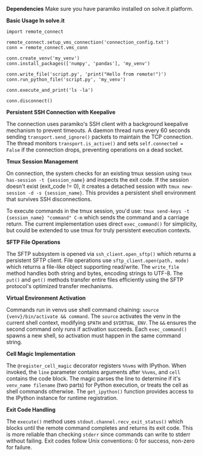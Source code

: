 **Dependencies**
Make sure you have paramiko installed on solve.it platform.

**Basic Usage In solve.it**
```
import remote_connect

remote_connect.setup_vms_connection('connection_config.txt')
conn = remote_connect.vms_conn

conn.create_venv('my_venv')
conn.install_packages(['numpy', 'pandas'], 'my_venv')

conn.write_file('script.py', 'print("Hello from remote!")')
conn.run_python_file('script.py', 'my_venv')

conn.execute_and_print('ls -la')

conn.disconnect()
```


**Persistent SSH Connection with Keepalive**

The connection uses paramiko's SSH client with a background keepalive mechanism to prevent timeouts. A daemon thread runs every 60 seconds sending `transport.send_ignore()` packets to maintain the TCP connection. The thread monitors `transport.is_active()` and sets `self.connected = False` if the connection drops, preventing operations on a dead socket.

**Tmux Session Management**

On connection, the system checks for an existing tmux session using `tmux has-session -t {session_name}` and inspects the exit code. If the session doesn't exist (exit_code != 0), it creates a detached session with `tmux new-session -d -s {session_name}`. This provides a persistent shell environment that survives SSH disconnections.

To execute commands in the tmux session, you'd use: `tmux send-keys -t {session_name} "command" C-m` which sends the command and a carriage return. The current implementation uses direct `exec_command()` for simplicity, but could be extended to use tmux for truly persistent execution contexts.

**SFTP File Operations**

The SFTP subsystem is opened via `ssh_client.open_sftp()` which returns a persistent SFTP client. File operations use `sftp_client.open(path, mode)` which returns a file-like object supporting read/write. The `write_file` method handles both string and bytes, encoding strings to UTF-8. The `put()` and `get()` methods transfer entire files efficiently using the SFTP protocol's optimized transfer mechanisms.

**Virtual Environment Activation**

Commands run in venvs use shell command chaining: `source {venv}/bin/activate && command`. The `source` activates the venv in the current shell context, modifying `$PATH` and `$VIRTUAL_ENV`. The `&&` ensures the second command only runs if activation succeeds. Each `exec_command()` spawns a new shell, so activation must happen in the same command string.

**Cell Magic Implementation**

The `@register_cell_magic` decorator registers `%%vms` with IPython. When invoked, the `line` parameter contains arguments after `%%vms`, and `cell` contains the code block. The magic parses the line to determine if it's `venv_name filename` (two parts) for Python execution, or treats the cell as shell commands otherwise. The `get_ipython()` function provides access to the IPython instance for runtime registration.

**Exit Code Handling**

The `execute()` method uses `stdout.channel.recv_exit_status()` which blocks until the remote command completes and returns its exit code. This is more reliable than checking `stderr` since commands can write to stderr without failing. Exit codes follow Unix conventions: 0 for success, non-zero for failure.
